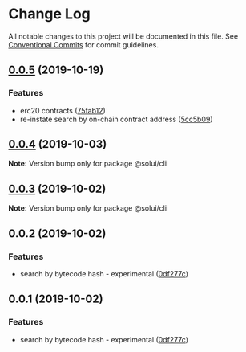 # Change Log

All notable changes to this project will be documented in this file.
See [Conventional Commits](https://conventionalcommits.org) for commit guidelines.

## [0.0.5](https://github.com/solui/monorepo/compare/v0.0.4...v0.0.5) (2019-10-19)


### Features

* erc20 contracts ([75fab12](https://github.com/solui/monorepo/commit/75fab12))
* re-instate search by on-chain contract address ([5cc5b09](https://github.com/solui/monorepo/commit/5cc5b09))





## [0.0.4](https://github.com/solui/monorepo/compare/v0.0.3...v0.0.4) (2019-10-03)

**Note:** Version bump only for package @solui/cli





## [0.0.3](https://github.com/solui/monorepo/compare/v0.0.2...v0.0.3) (2019-10-02)

**Note:** Version bump only for package @solui/cli





## 0.0.2 (2019-10-02)


### Features

* search by bytecode hash - experimental ([0df277c](https://github.com/solui/monorepo/commit/0df277c))





## 0.0.1 (2019-10-02)


### Features

* search by bytecode hash - experimental ([0df277c](https://github.com/solui/monorepo/commit/0df277c))
